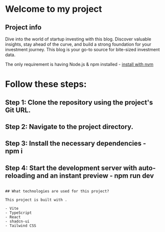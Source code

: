 # Welcome to my project

## Project info
Dive into the world of startup investing with this blog. Discover valuable insights, stay ahead of the curve, and build a strong foundation for your investment journey. This blog is your go-to source for bite-sized investment data.

The only requirement is having Node.js & npm installed - [install with nvm](https://github.com/nvm-sh/nvm#installing-and-updating)

# Follow these steps:
## Step 1: Clone the repository using the project's Git URL.
## Step 2: Navigate to the project directory.
## Step 3: Install the necessary dependencies - npm i
## Step 4: Start the development server with auto-reloading and an instant preview - npm run dev
```

## What technologies are used for this project?

This project is built with .

- Vite
- TypeScript
- React
- shadcn-ui
- Tailwind CSS


